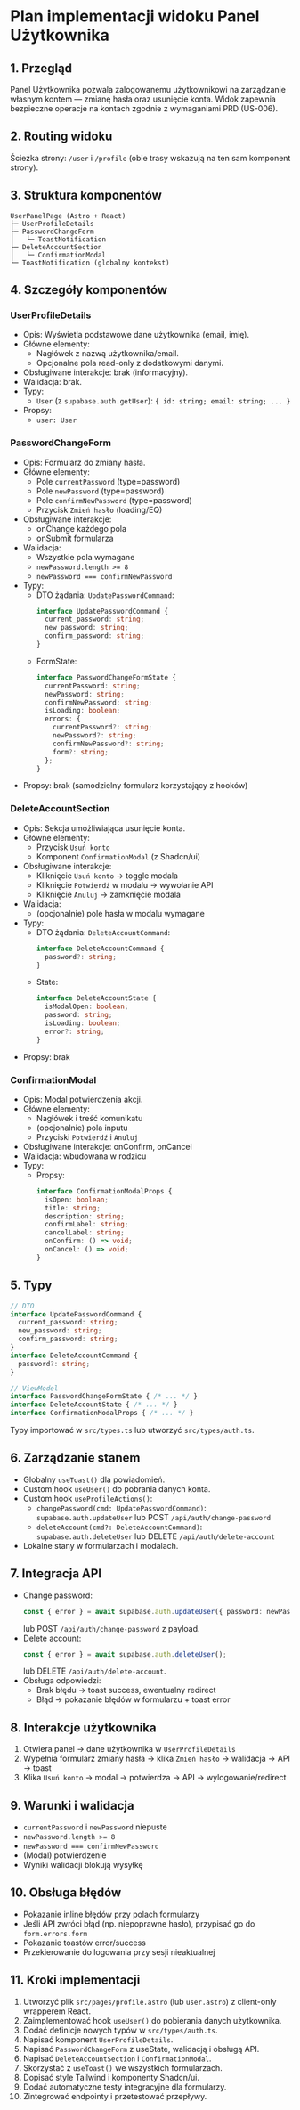 # Plan implementacji widoku Panel Użytkownika

## 1. Przegląd
Panel Użytkownika pozwala zalogowanemu użytkownikowi na zarządzanie własnym kontem — zmianę hasła oraz usunięcie konta. Widok zapewnia bezpieczne operacje na kontach zgodnie z wymaganiami PRD (US-006).

## 2. Routing widoku
Ścieżka strony: `/user` i `/profile` (obie trasy wskazują na ten sam komponent strony).

## 3. Struktura komponentów
```
UserPanelPage (Astro + React)
├─ UserProfileDetails
├─ PasswordChangeForm
│   └─ ToastNotification
├─ DeleteAccountSection
│   └─ ConfirmationModal
└─ ToastNotification (globalny kontekst)
```

## 4. Szczegóły komponentów

### UserProfileDetails
- Opis: Wyświetla podstawowe dane użytkownika (email, imię).
- Główne elementy:
  - Nagłówek z nazwą użytkownika/email.
  - Opcjonalne pola read-only z dodatkowymi danymi.
- Obsługiwane interakcje: brak (informacyjny).
- Walidacja: brak.
- Typy:
  - `User` (z `supabase.auth.getUser`): `{ id: string; email: string; ... }`
- Propsy:
  - `user: User`

### PasswordChangeForm
- Opis: Formularz do zmiany hasła.
- Główne elementy:
  - Pole `currentPassword` (type=password)
  - Pole `newPassword` (type=password)
  - Pole `confirmNewPassword` (type=password)
  - Przycisk `Zmień hasło` (loading/EQ)
- Obsługiwane interakcje:
  - onChange każdego pola
  - onSubmit formularza
- Walidacja:
  - Wszystkie pola wymagane
  - `newPassword.length >= 8`
  - `newPassword === confirmNewPassword`
- Typy:
  - DTO żądania: `UpdatePasswordCommand`:
    ```ts
    interface UpdatePasswordCommand {
      current_password: string;
      new_password: string;
      confirm_password: string;
    }
    ```
  - FormState:
    ```ts
    interface PasswordChangeFormState {
      currentPassword: string;
      newPassword: string;
      confirmNewPassword: string;
      isLoading: boolean;
      errors: {
        currentPassword?: string;
        newPassword?: string;
        confirmNewPassword?: string;
        form?: string;
      };
    }
    ```
- Propsy: brak (samodzielny formularz korzystający z hooków)

### DeleteAccountSection
- Opis: Sekcja umożliwiająca usunięcie konta.
- Główne elementy:
  - Przycisk `Usuń konto`
  - Komponent `ConfirmationModal` (z Shadcn/ui)
- Obsługiwane interakcje:
  - Kliknięcie `Usuń konto` → toggle modala
  - Kliknięcie `Potwierdź` w modalu → wywołanie API
  - Kliknięcie `Anuluj` → zamknięcie modala
- Walidacja:
  - (opcjonalnie) pole hasła w modalu wymagane
- Typy:
  - DTO żądania: `DeleteAccountCommand`:
    ```ts
    interface DeleteAccountCommand {
      password?: string;
    }
    ```
  - State:
    ```ts
    interface DeleteAccountState {
      isModalOpen: boolean;
      password: string;
      isLoading: boolean;
      error?: string;
    }
    ```
- Propsy: brak

### ConfirmationModal
- Opis: Modal potwierdzenia akcji.
- Główne elementy:
  - Nagłówek i treść komunikatu
  - (opcjonalnie) pola inputu
  - Przyciski `Potwierdź` i `Anuluj`
- Obsługiwane interakcje: onConfirm, onCancel
- Walidacja: wbudowana w rodzicu
- Typy:
  - Propsy:
    ```ts
    interface ConfirmationModalProps {
      isOpen: boolean;
      title: string;
      description: string;
      confirmLabel: string;
      cancelLabel: string;
      onConfirm: () => void;
      onCancel: () => void;
    }
    ```

## 5. Typy
```ts
// DTO
interface UpdatePasswordCommand {
  current_password: string;
  new_password: string;
  confirm_password: string;
}
interface DeleteAccountCommand {
  password?: string;
}

// ViewModel
interface PasswordChangeFormState { /* ... */ }
interface DeleteAccountState { /* ... */ }
interface ConfirmationModalProps { /* ... */ }
```  
Typy importować w `src/types.ts` lub utworzyć `src/types/auth.ts`.

## 6. Zarządzanie stanem
- Globalny `useToast()` dla powiadomień.
- Custom hook `useUser()` do pobrania danych konta.
- Custom hook `useProfileActions()`:
  - `changePassword(cmd: UpdatePasswordCommand)`: `supabase.auth.updateUser` lub POST `/api/auth/change-password`
  - `deleteAccount(cmd?: DeleteAccountCommand)`: `supabase.auth.deleteUser` lub DELETE `/api/auth/delete-account`
- Lokalne stany w formularzach i modalach.

## 7. Integracja API
- Change password:
  ```ts
  const { error } = await supabase.auth.updateUser({ password: newPassword });
  ```  
  lub POST `/api/auth/change-password` z payload.
- Delete account:
  ```ts
  const { error } = await supabase.auth.deleteUser();
  ```  
  lub DELETE `/api/auth/delete-account`.
- Obsługa odpowiedzi:
  - Brak błędu → toast success, ewentualny redirect
  - Błąd → pokazanie błędów w formularzu + toast error

## 8. Interakcje użytkownika
1. Otwiera panel → dane użytkownika w `UserProfileDetails`
2. Wypełnia formularz zmiany hasła → klika `Zmień hasło` → walidacja → API → toast
3. Klika `Usuń konto` → modal → potwierdza → API → wylogowanie/redirect

## 9. Warunki i walidacja
- `currentPassword` i `newPassword` niepuste
- `newPassword.length >= 8`
- `newPassword === confirmNewPassword`
- (Modal) potwierdzenie
- Wyniki walidacji blokują wysyłkę

## 10. Obsługa błędów
- Pokazanie inline błędów przy polach formularzy
- Jeśli API zwróci błąd (np. niepoprawne hasło), przypisać go do `form.errors.form`
- Pokazanie toastów error/success
- Przekierowanie do logowania przy sesji nieaktualnej

## 11. Kroki implementacji
1. Utworzyć plik `src/pages/profile.astro` (lub `user.astro`) z client-only wrapperem React.
2. Zaimplementować hook `useUser()` do pobierania danych użytkownika.
3. Dodać definicje nowych typów w `src/types/auth.ts`.
4. Napisać komponent `UserProfileDetails`.
5. Napisać `PasswordChangeForm` z useState, walidacją i obsługą API.
6. Napisać `DeleteAccountSection` i `ConfirmationModal`.
7. Skorzystać z `useToast()` we wszystkich formularzach.
8. Dopisać style Tailwind i komponenty Shadcn/ui.
9. Dodać automatyczne testy integracyjne dla formularzy.
10. Zintegrować endpointy i przetestować przepływy.
